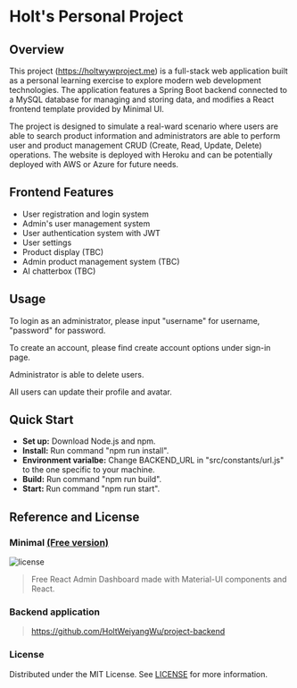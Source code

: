 # Holt's Personal Project

## Overview

This project (https://holtwywproject.me) is a full-stack web application built as a personal learning exercise to explore modern web development technologies. The application features a Spring Boot backend connected to a MySQL database for managing and storing data, and modifies a React frontend template provided by Minimal UI.

The project is designed to simulate a real-ward scenario where users are able to search product information and administrators are able to perform user and product management CRUD (Create, Read, Update, Delete) operations. The website is deployed with Heroku and can be potentially deployed with AWS or Azure for future needs.

## Frontend Features

- User registration and login system
- Admin's user management system
- User authentication system with JWT
- User settings
- Product display (TBC)
- Admin product management system (TBC)
- AI chatterbox (TBC)

## Usage

To login as an administrator, please input "username" for username, "password" for password.

To create an account, please find create account options under sign-in page.

Administrator is able to delete users.

All users can update their profile and avatar.

## Quick Start

- **Set up:** Download Node.js and npm.
- **Install:** Run command "npm run install".
- **Environment varialbe:** Change BACKEND_URL in "src/constants/url.js" to the one specific to your machine.
- **Build:** Run command "npm run build".
- **Start:** Run command "npm run start".

## Reference and License

### Minimal [(Free version)](https://minimal-kit-react.vercel.app/)

![license](https://img.shields.io/badge/license-MIT-blue.svg)

> Free React Admin Dashboard made with Material-UI components and React.

### Backend application

> https://github.com/HoltWeiyangWu/project-backend

### License

Distributed under the MIT License. See [LICENSE](https://github.com/minimal-ui-kit/minimal.free/blob/main/LICENSE.md) for more information.
